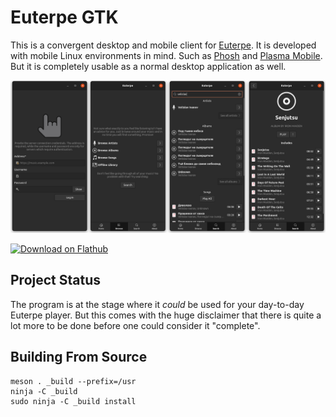 # Euterpe GTK

This is a convergent desktop and mobile client for [Euterpe](https://listen-to-euterpe.eu).
It is developed with mobile Linux environments in mind. Such as
[Phosh](https://developer.puri.sm/Librem5/Software_Reference/Environments/Phosh.html) and
[Plasma Mobile](https://www.plasma-mobile.org/). But it is completely usable as a normal
desktop application as well.

[![Screenshot](repo/alpha-screenshots.png)](repo/alpha-screenshots.png)

<a href="https://flathub.org/apps/details/com.doycho.euterpe.gtk"><img height="50" alt="Download on Flathub" src="https://flathub.org/assets/badges/flathub-badge-en.png"/></a>

## Project Status

The program is at the stage where it _could_ be used for your day-to-day Euterpe player.
But this comes with the huge disclaimer that there is quite a lot more to be done before
one could consider it "complete".

## Building From Source

```
meson . _build --prefix=/usr
ninja -C _build
sudo ninja -C _build install
```

